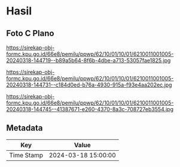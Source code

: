 # Hasil

## Foto C Plano

https://sirekap-obj-formc.kpu.go.id/66e8/pemilu/ppwp/62/10/01/10/01/6210011001005-20240318-144719--b89a5b64-8f6b-4dbe-a713-53057fae1825.jpg

https://sirekap-obj-formc.kpu.go.id/66e8/pemilu/ppwp/62/10/01/10/01/6210011001005-20240318-144731--c184d0ed-b76a-4930-915a-f93e4aa202ec.jpg

https://sirekap-obj-formc.kpu.go.id/66e8/pemilu/ppwp/62/10/01/10/01/6210011001005-20240318-144745--41387671-e260-4370-8a3c-708727eb3554.jpg


## Metadata

| Key        | Value               |
| ---------- | ------------------- |
| Time Stamp | 2024-03-18 15:00:00 |



